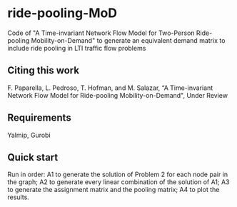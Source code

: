 # ride-pooling-MoD

Code of "A Time-invariant Network Flow Model for Two-Person Ride-pooling Mobility-on-Demand" to generate an equivalent demand matrix to include ride pooling in LTI traffic flow problems

## Citing this work

F. Paparella, L. Pedroso, T. Hofman, and M. Salazar, “A Time-invariant Network Flow Model for Ride-pooling Mobility-on-Demand", Under Review

## Requirements
Yalmip, Gurobi

## Quick start

Run in order:
A1 to generate the solution of Problem 2 for each node pair in the graph;
A2 to generate every linear combination of the solution of A1;
A3 to generate the assignment matrix and the pooling matrix;
A4 to plot the results.

